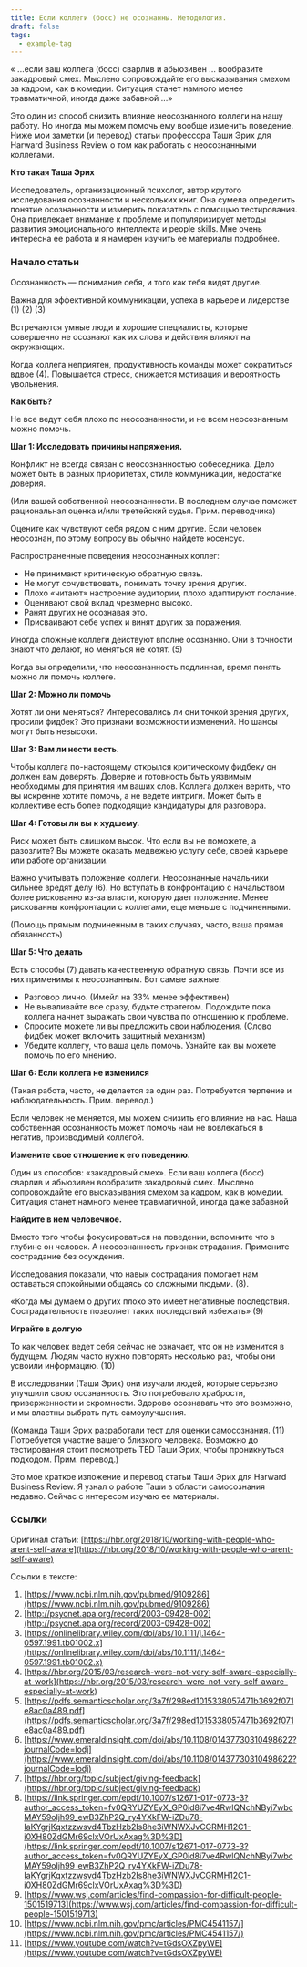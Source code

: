 ```yaml
---
title: Если коллеги (босс) не осознанны. Методология.
draft: false
tags:
  - example-tag
---
```

« ...если ваш коллега (босс) сварлив и абьюзивен ... вообразите закадровый смех. Мыслено сопровождайте его высказывания смехом за кадром, как в комедии. Ситуация станет намного менее травматичной, иногда даже забавной ...»

Это один из способ снизить влияние неосознанного коллеги на нашу работу. Но иногда мы можем помочь ему вообще изменить поведение. Ниже мои заметки (и перевод) статьи профессора Таши Эрих для Harward Business Review о том как работать с неосознанными коллегами.

**Кто такая Таша Эрих**

Исследователь, организационный психолог, автор крутого исследования осознанности и нескольких книг. Она сумела определить понятие осознанности и измерить показатель с помощью тестирования. Она привлекает внимание к проблеме и популяризирует методы развития эмоционального интеллекта и people skills. Мне очень интересна ее работа и я намерен изучить ее материалы подробнее.

### Начало статьи

Осознанность — понимание себя, и того как тебя видят другие.

Важна для эффективной коммуникации, успеха в карьере и лидерстве (1) (2) (3)

Встречаются умные люди и хорошие специалисты, которые совершенно не осознают как их слова и действия влияют на окружающих.

Когда коллега неприятен, продуктивность команды может сократиться вдвое (4). Повышается стресс, снижается мотивация и вероятность увольнения.

**Как быть?**

Не все ведут себя плохо по неосознанности, и не всем неосознанным можно помочь.

**Шаг 1: Исследовать причины напряжения.**

Конфликт не всегда связан с неосознанностью собеседника. Дело может быть в разных приоритетах, стиле коммуникации, недостатке доверия.

(Или вашей собственной неосознанности. В последнем случае поможет рациональная оценка и/или третейский судья. Прим. переводчика)

Оцените как чувствуют себя рядом с ним другие. Если человек неосознан, по этому вопросу вы обычно найдете косенсус.

Распространенные поведения неосознанных коллег:

- Не принимают критическую обратную связь.
- Не могут сочувствовать, понимать точку зрения других.
- Плохо «читают» настроение аудитории, плохо адаптируют послание.
- Оценивают свой вклад чрезмерно высоко.
- Ранят других не осознавая это.
- Присваивают себе успех и винят других за поражения.

Иногда сложные коллеги действуют вполне осознанно. Они в точности знают что делают, но меняться не хотят. (5)

Когда вы определили, что неосознанность подлинная, время понять можно ли помочь коллеге.

**Шаг 2: Можно ли помочь**

Хотят ли они меняться? Интересовались ли они точкой зрения других, просили фидбек? Это признаки возможности изменений. Но шансы могут быть невысоки.

**Шаг 3: Вам ли нести весть.**

Чтобы коллега по-настоящему открылся критическому фидбеку он должен вам доверять. Доверие и готовность быть уязвимым необходимы для принятия им ваших слов. Коллега должен верить, что вы искренне хотите помочь, а не ведете интриги. Может быть в коллективе есть более подходящие кандидатуры для разговора.

**Шаг 4: Готовы ли вы к худшему.**

Риск может быть слишком высок. Что если вы не поможете, а разозлите? Вы можете оказать медвежью услугу себе, своей карьере или работе организации.

Важно учитывать положение коллеги. Неосознанные начальники сильнее вредят делу (6). Но вступать в конфронтацию с начальством более рискованно из-за власти, которую дает положение. Менее рискованны конфронтации с коллегами, еще меньше с подчиненными.

(Помощь прямым подчиненным в таких случаях, часто, ваша прямая обязанность)

**Шаг 5: Что делать**

Есть способы (7) давать качественную обратную связь. Почти все из них применимы к неосознанным. Вот самые важные:

- Разговор лично. (Имейл на 33% менее эффективен)
- Не вываливайте все сразу, будьте стратегом. Подождите пока коллега начнет выражать свои чувства по отношению к проблеме.
- Спросите можете ли вы предложить свои наблюдения. (Слово фидбек может включить защитный механизм)
- Убедите коллегу, что ваша цель помочь. Узнайте как вы можете помочь по его мнению.

**Шаг 6: Если коллега не изменился**

(Такая работа, часто, не делается за один раз. Потребуется терпение и наблюдательность. Прим. перевод.)

Если человек не меняется, мы можем снизить его влияние на нас. Наша собственная осознанность может помочь нам не вовлекаться в негатив, производимый коллегой.

**Измените свое отношение к его поведению.**

Один из способов: «закадровый смех». Если ваш коллега (босс) сварлив и абьюзивен вообразите закадровый смех. Мыслено сопровождайте его высказывания смехом за кадром, как в комедии. Ситуация станет намного менее травматичной, иногда даже забавной

**Найдите в нем человечное.**

Вместо того чтобы фокусироваться на поведении, вспомните что в глубине он человек. А неосознанность признак страдания. Примените сострадание без осуждения.

Исследования показали, что навык сострадания помогает нам оставаться спокойными общаясь со сложными людьми. (8).

«Когда мы думаем о других плохо это имеет негативные последствия. Сострадательность позволяет таких последствий избежать» (9)

**Играйте в долгую**

То как человек ведет себя сейчас не означает, что он не изменится в будущем. Людям часто нужно повторять несколько раз, чтобы они усвоили информацию. (10)

В исследовании (Таши Эрих) они изучали людей, которые серьезно улучшили свою осознанность. Это потребовало храбрости, приверженности и скромности. Здорово осознавать что это возможно, и мы властны выбрать путь самоулучшения.

(Команда Таши Эрих разработали тест для оценки самосознания. (11) Потребуется участие вашего близкого человека. Возможно до тестирования стоит посмотреть TED Таши Эрих, чтобы проникнуться подходом. Прим. перевод.)

Это мое краткое изложение и перевод статьи Таши Эрих для Harward Business Review. Я узнал о работе Таши в области самосознания недавно. Сейчас с интересом изучаю ее материалы.

### Ссылки

Оригинал статьи: [https://hbr.org/2018/10/working-with-people-who-arent-self-aware](https://hbr.org/2018/10/working-with-people-who-arent-self-aware)

Ссылки в тексте:

1. [https://www.ncbi.nlm.nih.gov/pubmed/9109286](https://www.ncbi.nlm.nih.gov/pubmed/9109286)
2. [http://psycnet.apa.org/record/2003-09428-002](http://psycnet.apa.org/record/2003-09428-002)
3. [https://onlinelibrary.wiley.com/doi/abs/10.1111/j.1464-0597.1991.tb01002.x](https://onlinelibrary.wiley.com/doi/abs/10.1111/j.1464-0597.1991.tb01002.x)
4. [https://hbr.org/2015/03/research-were-not-very-self-aware-especially-at-work](https://hbr.org/2015/03/research-were-not-very-self-aware-especially-at-work)
5. [https://pdfs.semanticscholar.org/3a7f/298ed1015338057471b3692f071e8ac0a489.pdf](https://pdfs.semanticscholar.org/3a7f/298ed1015338057471b3692f071e8ac0a489.pdf)
6. [https://www.emeraldinsight.com/doi/abs/10.1108/01437730310498622?journalCode=lodj](https://www.emeraldinsight.com/doi/abs/10.1108/01437730310498622?journalCode=lodj)
7. [https://hbr.org/topic/subject/giving-feedback](https://hbr.org/topic/subject/giving-feedback)
8. [https://link.springer.com/epdf/10.1007/s12671-017-0773-3?author_access_token=fv0QRYUZYEyX_GP0id8i7ve4RwlQNchNByi7wbcMAY59oIjh99_ewB3ZhP2Q_ry4YXkFW-iZDu78-IaKYgrjKqxtzzwsvd4TbzHzb2Is8he3iWNWXJvCGRMH12C1-i0XH80ZdGMr69clxVOrUxAxag%3D%3D](https://link.springer.com/epdf/10.1007/s12671-017-0773-3?author_access_token=fv0QRYUZYEyX_GP0id8i7ve4RwlQNchNByi7wbcMAY59oIjh99_ewB3ZhP2Q_ry4YXkFW-iZDu78-IaKYgrjKqxtzzwsvd4TbzHzb2Is8he3iWNWXJvCGRMH12C1-i0XH80ZdGMr69clxVOrUxAxag%3D%3D)
9. [https://www.wsj.com/articles/find-compassion-for-difficult-people-1501519713](https://www.wsj.com/articles/find-compassion-for-difficult-people-1501519713)
10. [https://www.ncbi.nlm.nih.gov/pmc/articles/PMC4541157/](https://www.ncbi.nlm.nih.gov/pmc/articles/PMC4541157/)
11. [https://www.youtube.com/watch?v=tGdsOXZpyWE](https://www.youtube.com/watch?v=tGdsOXZpyWE)